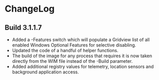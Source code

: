 # ChangeLog #

## Build 3.1.1.7 ##

- Added a -Features switch which will populate a Gridview list of all enabled Windows Optional Features for selective disabling.
- Updated the code of a handful of helper functions.
- The build of the image for any process that requires it is now taken directly from the WIM file instead of the -Build parameter.
- Added additional registry values for telemetry, location sensors and background application access.